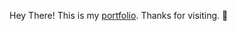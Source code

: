 Hey There! This is my <a href="https://gauravpatil83.github.io/">portfolio</a>.
Thanks for visiting. 🤩

